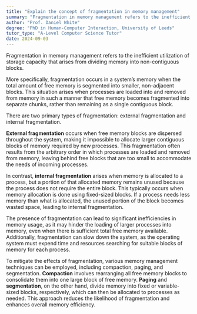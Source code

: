 ```yaml
---
title: "Explain the concept of fragmentation in memory management"
summary: "Fragmentation in memory management refers to the inefficient use of storage capacity due to the division of memory into non-contiguous blocks."
author: "Prof. Daniel White"
degree: "PhD in Human-Computer Interaction, University of Leeds"
tutor_type: "A-Level Computer Science Tutor"
date: 2024-09-03
---
```


Fragmentation in memory management refers to the inefficient utilization of storage capacity that arises from dividing memory into non-contiguous blocks.

More specifically, fragmentation occurs in a system’s memory when the total amount of free memory is segmented into smaller, non-adjacent blocks. This situation arises when processes are loaded into and removed from memory in such a manner that free memory becomes fragmented into separate chunks, rather than remaining as a single contiguous block.

There are two primary types of fragmentation: external fragmentation and internal fragmentation. 

**External fragmentation** occurs when free memory blocks are dispersed throughout the system, making it impossible to allocate larger contiguous blocks of memory required by new processes. This fragmentation often results from the arbitrary order in which processes are loaded and removed from memory, leaving behind free blocks that are too small to accommodate the needs of incoming processes.

In contrast, **internal fragmentation** arises when memory is allocated to a process, but a portion of that allocated memory remains unused because the process does not require the entire block. This typically occurs when memory allocation is done using fixed-sized blocks. If a process needs less memory than what is allocated, the unused portion of the block becomes wasted space, leading to internal fragmentation.

The presence of fragmentation can lead to significant inefficiencies in memory usage, as it may hinder the loading of larger processes into memory, even when there is sufficient total free memory available. Additionally, fragmentation can slow down the system, as the operating system must expend time and resources searching for suitable blocks of memory for each process.

To mitigate the effects of fragmentation, various memory management techniques can be employed, including compaction, paging, and segmentation. **Compaction** involves rearranging all free memory blocks to consolidate them into one large block of free memory. **Paging** and **segmentation**, on the other hand, divide memory into fixed or variable-sized blocks, respectively, which can then be allocated to processes as needed. This approach reduces the likelihood of fragmentation and enhances overall memory efficiency.
    